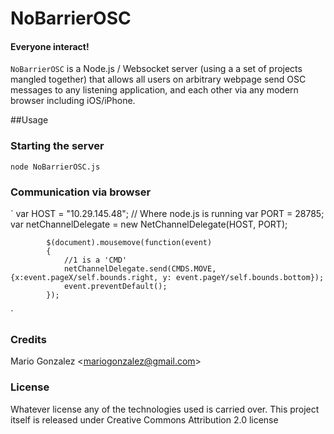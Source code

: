 NoBarrierOSC
============
#### Everyone interact!

`NoBarrierOSC` is a Node.js / Websocket server (using a a set of projects mangled together) that allows all users on arbitrary webpage send OSC messages to any listening application, and each other via any modern browser including iOS/iPhone.

##Usage 
### Starting the server
`node NoBarrierOSC.js`

### Communication via browser
`
			var HOST = "10.29.145.48"; // Where node.js is running
			var PORT = 28785;
			var netChannelDelegate = new NetChannelDelegate(HOST, PORT);

			$(document).mousemove(function(event)
			{
				//1 is a 'CMD'
				netChannelDelegate.send(CMDS.MOVE, {x:event.pageX/self.bounds.right, y: event.pageY/self.bounds.bottom});
				event.preventDefault();
			});
`
### Credits

Mario Gonzalez &lt;mariogonzalez@gmail.com&gt;

### License
Whatever license any of the technologies used is carried over.
This project itself is released under Creative Commons Attribution 2.0 license       
